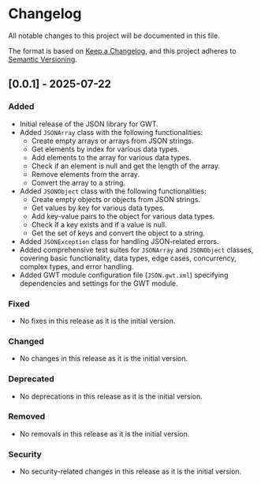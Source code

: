# Changelog

All notable changes to this project will be documented in this file.

The format is based on [Keep a Changelog](https://keepachangelog.com/en/1.0.0/),
and this project adheres to [Semantic Versioning](https://semver.org/spec/v2.0.0.html).

## [0.0.1] - 2025-07-22

### Added

- Initial release of the JSON library for GWT.
- Added `JSONArray` class with the following functionalities:
    - Create empty arrays or arrays from JSON strings.
    - Get elements by index for various data types.
    - Add elements to the array for various data types.
    - Check if an element is null and get the length of the array.
    - Remove elements from the array.
    - Convert the array to a string.
- Added `JSONObject` class with the following functionalities:
    - Create empty objects or objects from JSON strings.
    - Get values by key for various data types.
    - Add key-value pairs to the object for various data types.
    - Check if a key exists and if a value is null.
    - Get the set of keys and convert the object to a string.
- Added `JSONException` class for handling JSON-related errors.
- Added comprehensive test suites for `JSONArray` and `JSONObject` classes, covering basic functionality, data types, edge cases, concurrency, complex types, and error handling.
- Added GWT module configuration file (`JSON.gwt.xml`) specifying dependencies and settings for the GWT module.

### Fixed

- No fixes in this release as it is the initial version.

### Changed

- No changes in this release as it is the initial version.

### Deprecated

- No deprecations in this release as it is the initial version.

### Removed

- No removals in this release as it is the initial version.

### Security

- No security-related changes in this release as it is the initial version.
